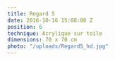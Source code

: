 ```yaml
---
title: Regard 5
date: 2016-10-16 15:08:00 Z
position: 6
technique: Acrylique sur toile
dimensions: 70 x 70 cm
photo: "/uploads/Regard5_hd.jpg"
---
```


